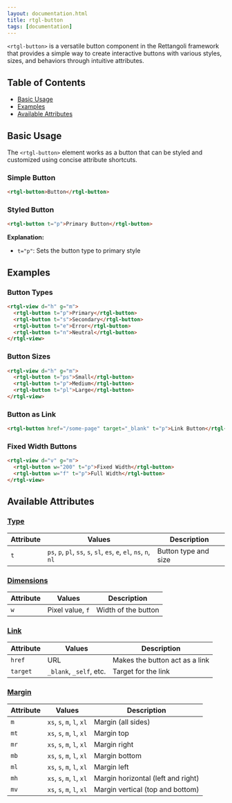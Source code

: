 ```yaml
---
layout: documentation.html
title: rtgl-button 
tags: [documentation]
---
```


`<rtgl-button>` is a versatile button component in the Rettangoli framework that provides a simple way to create interactive buttons with various styles, sizes, and behaviors through intuitive attributes.

## Table of Contents

- [Basic Usage](#basic-usage)
- [Examples](#examples)
- [Available Attributes](#available-attributes)

## Basic Usage

The `<rtgl-button>` element works as a button that can be styled and customized using concise attribute shortcuts.

### Simple Button

```html
<rtgl-button>Button</rtgl-button>
```

### Styled Button

```html
<rtgl-button t="p">Primary Button</rtgl-button>
```

**Explanation:**
- `t="p"`: Sets the button type to primary style

## Examples

### Button Types

```html
<rtgl-view d="h" g="m">
  <rtgl-button t="p">Primary</rtgl-button>
  <rtgl-button t="s">Secondary</rtgl-button>
  <rtgl-button t="e">Error</rtgl-button>
  <rtgl-button t="n">Neutral</rtgl-button>
</rtgl-view>
```

### Button Sizes

```html
<rtgl-view d="h" g="m">
  <rtgl-button t="ps">Small</rtgl-button>
  <rtgl-button t="p">Medium</rtgl-button>
  <rtgl-button t="pl">Large</rtgl-button>
</rtgl-view>
```

### Button as Link

```html
<rtgl-button href="/some-page" target="_blank" t="p">Link Button</rtgl-button>
```

### Fixed Width Buttons

```html
<rtgl-view d="v" g="m">
  <rtgl-button w="200" t="p">Fixed Width</rtgl-button>
  <rtgl-button w="f" t="p">Full Width</rtgl-button>
</rtgl-view>
```

## Available Attributes

### [Type](/docs/rtgl-button/rtgl-button-type)
| Attribute | Values | Description |
|-----------|--------|-------------|
| `t` | `ps`, `p`, `pl`, `ss`, `s`, `sl`, `es`, `e`, `el`, `ns`, `n`, `nl` | Button type and size |

### [Dimensions](/docs/rtgl-button/rtgl-button-dimensions)
| Attribute | Values | Description |
|-----------|--------|-------------|
| `w` | Pixel value, `f` | Width of the button |

### [Link](/docs/rtgl-button/rtgl-button-link)
| Attribute | Values | Description |
|-----------|--------|-------------|
| `href` | URL | Makes the button act as a link |
| `target` | `_blank`, `_self`, etc. | Target for the link |

### [Margin](/docs/rtgl-button/rtgl-button-margin)
| Attribute | Values | Description |
|-----------|--------|-------------|
| `m` | `xs`, `s`, `m`, `l`, `xl` | Margin (all sides) |
| `mt` | `xs`, `s`, `m`, `l`, `xl` | Margin top |
| `mr` | `xs`, `s`, `m`, `l`, `xl` | Margin right |
| `mb` | `xs`, `s`, `m`, `l`, `xl` | Margin bottom |
| `ml` | `xs`, `s`, `m`, `l`, `xl` | Margin left |
| `mh` | `xs`, `s`, `m`, `l`, `xl` | Margin horizontal (left and right) |
| `mv` | `xs`, `s`, `m`, `l`, `xl` | Margin vertical (top and bottom) | 